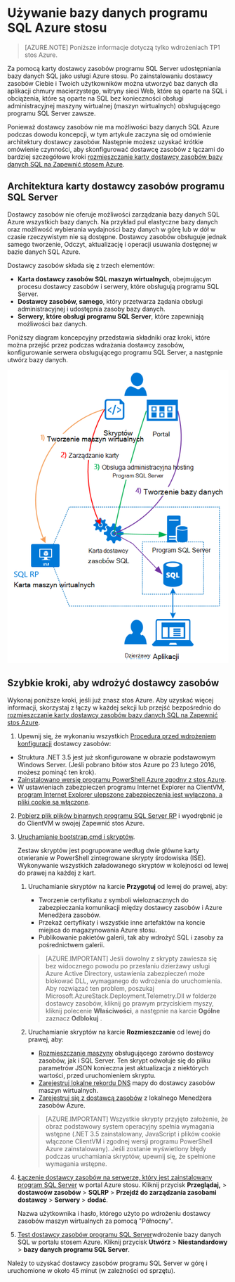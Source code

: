 <properties
    pageTitle="Za pomocą bazy danych programu SQL Azure stosu | Microsoft Azure"
    description="Dowiedz się, jak można wdrażać bazy danych SQL jako usługa na stos Azure i Szybkie kroki, aby wdrożyć karty dostawcy zasobów programu SQL Server."
    services="azure-stack"
    documentationCenter=""
    authors="Dumagar"
    manager="byronr"
    editor=""/>

<tags
    ms.service="multiple"
    ms.workload="na"
    ms.tgt_pltfrm="na"
    ms.devlang="na"
    ms.topic="article"
    ms.date="09/26/2016"
    ms.author="dumagar"/>

# <a name="use-sql-databases-on-azure-stack"></a>Używanie bazy danych programu SQL Azure stosu

> [AZURE.NOTE] Poniższe informacje dotyczą tylko wdrożeniach TP1 stos Azure.

Za pomocą karty dostawcy zasobów programu SQL Server udostępniania bazy danych SQL jako usługi Azure stosu. Po zainstalowaniu dostawcy zasobów Ciebie i Twoich użytkowników można utworzyć baz danych dla aplikacji chmury macierzystego, witryny sieci Web, które są oparte na SQL i obciążenia, które są oparte na SQL bez konieczności obsługi administracyjnej maszyny wirtualnej (maszyn wirtualnych) obsługującego programu SQL Server zawsze.

Ponieważ dostawcy zasobów nie ma możliwości bazy danych SQL Azure podczas dowodu koncepcji, w tym artykule zaczyna się od omówienie architektury dostawcy zasobów. Następnie możesz uzyskać krótkie omówienie czynności, aby skonfigurować dostawcę zasobów z łączami do bardziej szczegółowe kroki [rozmieszczanie karty dostawcy zasobów bazy danych SQL na Zapewnić stosem Azure](azure-stack-sql-rp-deploy-long.md).

## <a name="sql-server-resource-provider-adapter-architecture"></a>Architektura karty dostawcy zasobów programu SQL Server
Dostawcy zasobów nie oferuje możliwości zarządzania bazy danych SQL Azure wszystkich bazy danych. Na przykład pul elastyczne bazy danych oraz możliwość wybierania wydajności bazy danych w górę lub w dół w czasie rzeczywistym nie są dostępne. Dostawcy zasobów obsługuje jednak samego tworzenie, Odczyt, aktualizację i operacji usuwania dostępnej w bazie danych SQL Azure.

Dostawcy zasobów składa się z trzech elementów:

- **Karta dostawcy zasobów SQL maszyn wirtualnych**, obejmującym procesu dostawcy zasobów i serwery, które obsługują programu SQL Server.
- **Dostawcy zasobów, samego**, który przetwarza żądania obsługi administracyjnej i udostępnia zasoby bazy danych.
- **Serwery, które obsługi programu SQL Server**, które zapewniają możliwości baz danych.

Poniższy diagram koncepcyjny przedstawia składniki oraz kroki, które można przejść przez podczas wdrażania dostawcy zasobów, konfigurowanie serwera obsługującego programu SQL Server, a następnie utwórz bazy danych.

![Azure SQL stos zasobu dostawcy karty prosty architektura](./media/azure-stack-sql-rp-deploy-short/sqlrparch.png)

## <a name="quick-steps-to-deploy-the-resource-provider"></a>Szybkie kroki, aby wdrożyć dostawcy zasobów
Wykonaj poniższe kroki, jeśli już znasz stos Azure. Aby uzyskać więcej informacji, skorzystaj z łączy w każdej sekcji lub przejść bezpośrednio do [rozmieszczanie karty dostawcy zasobów bazy danych SQL na Zapewnić stos Azure](azure-stack-sql-rp-deploy-long.md).

1.  Upewnij się, że wykonaniu wszystkich [Procedura przed wdrożeniem konfiguracji](azure-stack-sql-rp-deploy-long.md#set-up-steps-before-you-deploy) dostawcy zasobów:

  - Struktura .NET 3.5 jest już skonfigurowane w obrazie podstawowym Windows Server. (Jeśli pobrano bitów stos Azure po 23 lutego 2016, możesz pominąć ten krok).
  - [Zainstalowano wersję programu PowerShell Azure zgodny z stos Azure](http://aka.ms/azStackPsh).
  - W ustawieniach zabezpieczeń programu Internet Explorer na ClientVM, [program Internet Explorer ulepszone zabezpieczenia jest wyłączona, a pliki cookie są włączone](azure-stack-sql-rp-deploy-long.md#Turn-off-IE-enhanced-security-and-enable-cookies).

2. [Pobierz plik plików binarnych programu SQL Server RP](http://aka.ms/massqlrprfrsh) i wyodrębnić je do ClientVM w swojej Zapewnić stos Azure.

3. [Uruchamianie bootstrap.cmd i skryptów](azure-stack-sql-rp-deploy-long.md#Bootstrap-the-resource-provider-deployment-PowerShell-and-Prepare-for-deployment).

    Zestaw skryptów jest pogrupowane według dwie główne karty otwieranie w PowerShell zintegrowane skrypty środowiska (ISE). Wykonywanie wszystkich załadowanego skryptów w kolejności od lewej do prawej na każdej z kart.

    1. Uruchamianie skryptów na karcie **Przygotuj** od lewej do prawej, aby:

        - Tworzenie certyfikatu z symboli wieloznacznych do zabezpieczania komunikacji między dostawcy zasobów i Azure Menedżera zasobów.
        - Przekaż certyfikaty i wszystkie inne artefaktów na koncie miejsca do magazynowania Azure stosu.
        - Publikowanie pakietów galerii, tak aby wdrożyć SQL i zasoby za pośrednictwem galerii.

        > [AZURE.IMPORTANT] Jeśli dowolny z skrypty zawiesza się bez widocznego powodu po przesłaniu dzierżawy usługi Azure Active Directory, ustawienia zabezpieczeń może blokować DLL, wymaganego do wdrożenia do uruchomienia. Aby rozwiązać ten problem, poszukaj Microsoft.AzureStack.Deployment.Telemetry.Dll w folderze dostawcy zasobów, kliknij go prawym przyciskiem myszy, kliknij polecenie **Właściwości**, a następnie na karcie **Ogólne** zaznacz **Odblokuj** .

    1. Uruchamianie skryptów na karcie **Rozmieszczanie** od lewej do prawej, aby:

        - [Rozmieszczanie maszyny](azure-stack-sql-rp-deploy-long.md#Deploy-the-SQL-Server-Resource-Provider-VM) obsługującego zarówno dostawcy zasobów, jak i SQL Server. Ten skrypt odwołuje się do pliku parametrów JSON konieczna jest aktualizacja z niektórych wartości, przed uruchomieniem skryptu.
        - [Zarejestruj lokalne rekordu DNS](azure-stack-sql-rp-deploy-long.md#Update-the-local-DNS) mapy do dostawcy zasobów maszyn wirtualnych.
        - [Zarejestruj się z dostawcą zasobów](azure-stack-sql-rp-deploy-long.md#Register-the-SQL-RP-Resource-Provider) z lokalnego Menedżera zasobów Azure.

        > [AZURE.IMPORTANT] Wszystkie skrypty przyjęto założenie, że obraz podstawowy system operacyjny spełnia wymagania wstępne (.NET 3.5 zainstalowany, JavaScript i plików cookie włączone ClientVM i zgodnej wersji programu PowerShell Azure zainstalowany). Jeśli zostanie wyświetlony błędy podczas uruchamiania skryptów, upewnij się, że spełnione wymagania wstępne.

6. [Łączenie dostawcy zasobów na serwerze, który jest zainstalowany program SQL Server](#Provide-capacity-to-your-SQL-Resource-Provider-by-connecting-it-to-a-hosting-SQL-server) w portal Azure stosu. Kliknij przycisk **Przeglądaj,** &gt; **dostawców zasobów** &gt; **SQLRP** &gt; **Przejdź do zarządzania zasobami dostawcy** &gt; **Serwery** &gt; **dodać**.

    Nazwa użytkownika i hasło, którego użyto po wdrożeniu dostawcy zasobów maszyn wirtualnych za pomocą "Północny".

7. [Test dostawcy zasobów programu SQL Server](/azure-stack-sql-rp-deploy-long.md#create-your-first-sql-database-to-test-your-deployment)wdrożenie bazy danych SQL w portalu stosem Azure. Kliknij przycisk **Utwórz** &gt; **Niestandardowy** &gt; **bazy danych programu SQL Server**.

Należy to uzyskać dostawcy zasobów programu SQL Server w górę i uruchomione w około 45 minut (w zależności od sprzętu).
